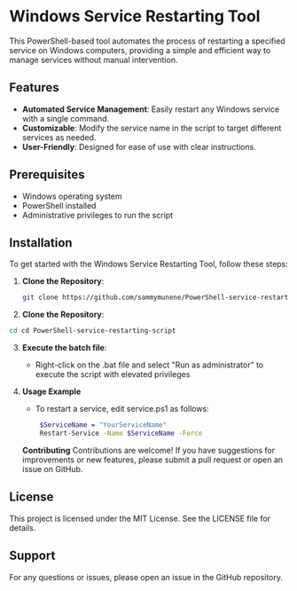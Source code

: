 # Windows Service Restarting Tool

This PowerShell-based tool automates the process of restarting a specified service on Windows computers, providing a simple and efficient way to manage services without manual intervention.

## Features

- **Automated Service Management**: Easily restart any Windows service with a single command.
- **Customizable**: Modify the service name in the script to target different services as needed.
- **User-Friendly**: Designed for ease of use with clear instructions.

## Prerequisites

- Windows operating system
- PowerShell installed
- Administrative privileges to run the script

## Installation

To get started with the Windows Service Restarting Tool, follow these steps:

1. **Clone the Repository**:
   ```bash
   git clone https://github.com/sammymunene/PowerShell-service-restarting-script
   ```

2. **Clone the Repository**:
  ```bash
  cd cd PowerShell-service-restarting-script
   ```

3. **Execute the batch file**:
   -  Right-click on the .bat file and select "Run as administrator" to execute the script with elevated privileges
     
4. **Usage Example**
   - To restart a service, edit service.ps1 as follows:
     ```bash
      $ServiceName = "YourServiceName"
      Restart-Service -Name $ServiceName -Force
     ```
   **Contributing**
    Contributions are welcome! If you have suggestions for improvements or new features, please submit a pull request or open an issue on GitHub.

## License
  This project is licensed under the MIT License. See the LICENSE file for details.

## Support
  For any questions or issues, please open an issue in the GitHub repository.




















